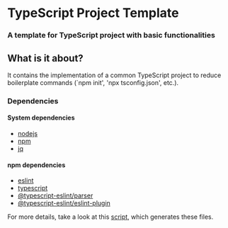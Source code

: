 # TypeScript Project Template

### A template for TypeScript project with basic functionalities

## What is it about?

It contains the implementation of a common TypeScript project to reduce boilerplate commands (`npm init', 'npx tsconfig.json', etc.).

### Dependencies

#### System dependencies

- [nodejs](https://nodejs.org/en/)
- [npm](https://www.npmjs.com/)
- [jq](https://stedolan.github.io/jq/)

#### npm dependencies

- [eslint](https://github.com/eslint/eslint)
- [typescript](https://github.com/microsoft/TypeScript)
- [@typescript-eslint/parser](https://www.npmjs.com/package/@typescript-eslint/parser)
- [@typescript-eslint/eslint-plugin](https://github.com/typescript-eslint/typescript-eslint)

For more details, take a look at this [script](https://gist.github.com/airglow923/15b71359a62f262167d38de8f59269f1), which generates these files.
